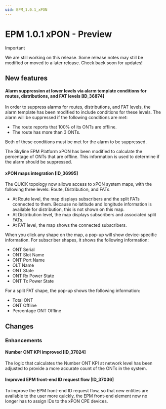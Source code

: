 ```yaml
---
uid: EPM_1.0.1_xPON
---
```


# EPM 1.0.1 xPON - Preview

> [!IMPORTANT]
> We are still working on this release. Some release notes may still be modified or moved to a later release. Check back soon for updates!

## New features

#### Alarm suppression at lower levels via alarm template conditions for routes, distributions, and FAT levels [ID_36874]

In order to suppress alarms for routes, distributions, and FAT levels, the alarm template has been modified to include conditions for these levels. The alarm will be suppressed if the following conditions are met:

- The route reports that 100% of its ONTs are offline.
- The route has more than 3 ONTs.

Both of these conditions must be met for the alarm to be suppressed.

The Skyline EPM Platform xPON has been modified to calculate the percentage of ONTs that are offline. This information is used to determine if the alarm should be suppressed.

#### xPON maps integration [ID_36995]

The QUICK topology now allows access to xPON system maps, with the following three levels: Route, Distribution, and FATs.

- At Route level, the map displays subscribers and the split FATs connected to them. Because no latitude and longitude information is available for distribution, this is not shown on this map.
- At Distribution level, the map displays subscribers and associated split FATs.
- At FAT level, the map shows the connected subscribers.

When you click any shape on the map, a pop-up will show device-specific information. For subscriber shapes, it shows the following information:

- ONT Serial
- ONT Slot Name
- ONT Port Name
- OLT Name
- ONT State
- ONT Rx Power State
- ONT Tx Power State

For a split FAT shape, the pop-up shows the following information:

- Total ONT
- ONT Offline
- Percentage ONT Offline

## Changes

### Enhancements

#### Number ONT KPI improved [ID_37024]

The logic that calculates the Number ONT KPI at network level has been adjusted to provide a more accurate count of the ONTs in the system.

#### Improved EPM front-end ID request flow [ID_37036]

To improve the EPM front-end ID request flow, so that new entities are available to the user more quickly, the EPM front-end element now no longer has to assign IDs to the xPON CPE devices.
